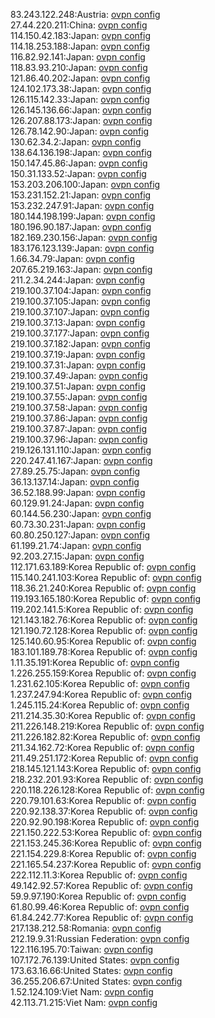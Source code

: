 83.243.122.248:Austria: [ovpn config](vpn/83_243_122_248.ovpn)  
27.44.220.211:China: [ovpn config](vpn/27_44_220_211.ovpn)  
114.150.42.183:Japan: [ovpn config](vpn/114_150_42_183.ovpn)  
114.18.253.188:Japan: [ovpn config](vpn/114_18_253_188.ovpn)  
116.82.92.141:Japan: [ovpn config](vpn/116_82_92_141.ovpn)  
118.83.93.210:Japan: [ovpn config](vpn/118_83_93_210.ovpn)  
121.86.40.202:Japan: [ovpn config](vpn/121_86_40_202.ovpn)  
124.102.173.38:Japan: [ovpn config](vpn/124_102_173_38.ovpn)  
126.115.142.33:Japan: [ovpn config](vpn/126_115_142_33.ovpn)  
126.145.136.66:Japan: [ovpn config](vpn/126_145_136_66.ovpn)  
126.207.88.173:Japan: [ovpn config](vpn/126_207_88_173.ovpn)  
126.78.142.90:Japan: [ovpn config](vpn/126_78_142_90.ovpn)  
130.62.34.2:Japan: [ovpn config](vpn/130_62_34_2.ovpn)  
138.64.136.198:Japan: [ovpn config](vpn/138_64_136_198.ovpn)  
150.147.45.86:Japan: [ovpn config](vpn/150_147_45_86.ovpn)  
150.31.133.52:Japan: [ovpn config](vpn/150_31_133_52.ovpn)  
153.203.206.100:Japan: [ovpn config](vpn/153_203_206_100.ovpn)  
153.231.152.21:Japan: [ovpn config](vpn/153_231_152_21.ovpn)  
153.232.247.91:Japan: [ovpn config](vpn/153_232_247_91.ovpn)  
180.144.198.199:Japan: [ovpn config](vpn/180_144_198_199.ovpn)  
180.196.90.187:Japan: [ovpn config](vpn/180_196_90_187.ovpn)  
182.169.230.156:Japan: [ovpn config](vpn/182_169_230_156.ovpn)  
183.176.123.139:Japan: [ovpn config](vpn/183_176_123_139.ovpn)  
1.66.34.79:Japan: [ovpn config](vpn/1_66_34_79.ovpn)  
207.65.219.163:Japan: [ovpn config](vpn/207_65_219_163.ovpn)  
211.2.34.244:Japan: [ovpn config](vpn/211_2_34_244.ovpn)  
219.100.37.104:Japan: [ovpn config](vpn/219_100_37_104.ovpn)  
219.100.37.105:Japan: [ovpn config](vpn/219_100_37_105.ovpn)  
219.100.37.107:Japan: [ovpn config](vpn/219_100_37_107.ovpn)  
219.100.37.13:Japan: [ovpn config](vpn/219_100_37_13.ovpn)  
219.100.37.177:Japan: [ovpn config](vpn/219_100_37_177.ovpn)  
219.100.37.182:Japan: [ovpn config](vpn/219_100_37_182.ovpn)  
219.100.37.19:Japan: [ovpn config](vpn/219_100_37_19.ovpn)  
219.100.37.31:Japan: [ovpn config](vpn/219_100_37_31.ovpn)  
219.100.37.49:Japan: [ovpn config](vpn/219_100_37_49.ovpn)  
219.100.37.51:Japan: [ovpn config](vpn/219_100_37_51.ovpn)  
219.100.37.55:Japan: [ovpn config](vpn/219_100_37_55.ovpn)  
219.100.37.58:Japan: [ovpn config](vpn/219_100_37_58.ovpn)  
219.100.37.86:Japan: [ovpn config](vpn/219_100_37_86.ovpn)  
219.100.37.87:Japan: [ovpn config](vpn/219_100_37_87.ovpn)  
219.100.37.96:Japan: [ovpn config](vpn/219_100_37_96.ovpn)  
219.126.131.110:Japan: [ovpn config](vpn/219_126_131_110.ovpn)  
220.247.41.167:Japan: [ovpn config](vpn/220_247_41_167.ovpn)  
27.89.25.75:Japan: [ovpn config](vpn/27_89_25_75.ovpn)  
36.13.137.14:Japan: [ovpn config](vpn/36_13_137_14.ovpn)  
36.52.188.99:Japan: [ovpn config](vpn/36_52_188_99.ovpn)  
60.129.91.24:Japan: [ovpn config](vpn/60_129_91_24.ovpn)  
60.144.56.230:Japan: [ovpn config](vpn/60_144_56_230.ovpn)  
60.73.30.231:Japan: [ovpn config](vpn/60_73_30_231.ovpn)  
60.80.250.127:Japan: [ovpn config](vpn/60_80_250_127.ovpn)  
61.199.21.74:Japan: [ovpn config](vpn/61_199_21_74.ovpn)  
92.203.27.15:Japan: [ovpn config](vpn/92_203_27_15.ovpn)  
112.171.63.189:Korea Republic of: [ovpn config](vpn/112_171_63_189.ovpn)  
115.140.241.103:Korea Republic of: [ovpn config](vpn/115_140_241_103.ovpn)  
118.36.21.240:Korea Republic of: [ovpn config](vpn/118_36_21_240.ovpn)  
119.193.165.180:Korea Republic of: [ovpn config](vpn/119_193_165_180.ovpn)  
119.202.141.5:Korea Republic of: [ovpn config](vpn/119_202_141_5.ovpn)  
121.143.182.76:Korea Republic of: [ovpn config](vpn/121_143_182_76.ovpn)  
121.190.72.128:Korea Republic of: [ovpn config](vpn/121_190_72_128.ovpn)  
125.140.60.95:Korea Republic of: [ovpn config](vpn/125_140_60_95.ovpn)  
183.101.189.78:Korea Republic of: [ovpn config](vpn/183_101_189_78.ovpn)  
1.11.35.191:Korea Republic of: [ovpn config](vpn/1_11_35_191.ovpn)  
1.226.255.159:Korea Republic of: [ovpn config](vpn/1_226_255_159.ovpn)  
1.231.62.105:Korea Republic of: [ovpn config](vpn/1_231_62_105.ovpn)  
1.237.247.94:Korea Republic of: [ovpn config](vpn/1_237_247_94.ovpn)  
1.245.115.24:Korea Republic of: [ovpn config](vpn/1_245_115_24.ovpn)  
211.214.35.30:Korea Republic of: [ovpn config](vpn/211_214_35_30.ovpn)  
211.226.148.219:Korea Republic of: [ovpn config](vpn/211_226_148_219.ovpn)  
211.226.182.82:Korea Republic of: [ovpn config](vpn/211_226_182_82.ovpn)  
211.34.162.72:Korea Republic of: [ovpn config](vpn/211_34_162_72.ovpn)  
211.49.251.172:Korea Republic of: [ovpn config](vpn/211_49_251_172.ovpn)  
218.145.121.143:Korea Republic of: [ovpn config](vpn/218_145_121_143.ovpn)  
218.232.201.93:Korea Republic of: [ovpn config](vpn/218_232_201_93.ovpn)  
220.118.226.128:Korea Republic of: [ovpn config](vpn/220_118_226_128.ovpn)  
220.79.101.63:Korea Republic of: [ovpn config](vpn/220_79_101_63.ovpn)  
220.92.138.37:Korea Republic of: [ovpn config](vpn/220_92_138_37.ovpn)  
220.92.90.198:Korea Republic of: [ovpn config](vpn/220_92_90_198.ovpn)  
221.150.222.53:Korea Republic of: [ovpn config](vpn/221_150_222_53.ovpn)  
221.153.245.36:Korea Republic of: [ovpn config](vpn/221_153_245_36.ovpn)  
221.154.229.8:Korea Republic of: [ovpn config](vpn/221_154_229_8.ovpn)  
221.165.54.237:Korea Republic of: [ovpn config](vpn/221_165_54_237.ovpn)  
222.112.11.3:Korea Republic of: [ovpn config](vpn/222_112_11_3.ovpn)  
49.142.92.57:Korea Republic of: [ovpn config](vpn/49_142_92_57.ovpn)  
59.9.97.190:Korea Republic of: [ovpn config](vpn/59_9_97_190.ovpn)  
61.80.99.46:Korea Republic of: [ovpn config](vpn/61_80_99_46.ovpn)  
61.84.242.77:Korea Republic of: [ovpn config](vpn/61_84_242_77.ovpn)  
217.138.212.58:Romania: [ovpn config](vpn/217_138_212_58.ovpn)  
212.19.9.31:Russian Federation: [ovpn config](vpn/212_19_9_31.ovpn)  
122.116.195.70:Taiwan: [ovpn config](vpn/122_116_195_70.ovpn)  
107.172.76.139:United States: [ovpn config](vpn/107_172_76_139.ovpn)  
173.63.16.66:United States: [ovpn config](vpn/173_63_16_66.ovpn)  
36.255.206.67:United States: [ovpn config](vpn/36_255_206_67.ovpn)  
1.52.124.109:Viet Nam: [ovpn config](vpn/1_52_124_109.ovpn)  
42.113.71.215:Viet Nam: [ovpn config](vpn/42_113_71_215.ovpn)  
